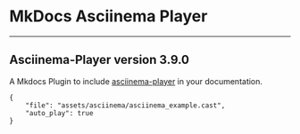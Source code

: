 # MkDocs Asciinema Player

---

## Asciinema-Player version 3.9.0

A Mkdocs Plugin to include [asciinema-player](https://github.com/asciinema/asciinema-player) in your documentation.

```asciinema-player
{
    "file": "assets/asciinema/asciinema_example.cast",
    "auto_play": true
}
```
